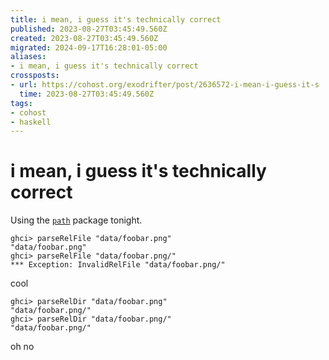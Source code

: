 ```yaml
---
title: i mean, i guess it's technically correct
published: 2023-08-27T03:45:49.560Z
created: 2023-08-27T03:45:49.560Z
migrated: 2024-09-17T16:28:01-05:00
aliases:
- i mean, i guess it's technically correct
crossposts:
- url: https://cohost.org/exodrifter/post/2636572-i-mean-i-guess-it-s
  time: 2023-08-27T03:45:49.560Z
tags:
- cohost
- haskell
---
```


# i mean, i guess it's technically correct

Using the [`path`](https://hackage.haskell.org/package/path) package tonight.

```
ghci> parseRelFile "data/foobar.png"
"data/foobar.png"
ghci> parseRelFile "data/foobar.png/"
*** Exception: InvalidRelFile "data/foobar.png/"
```

cool

```
ghci> parseRelDir "data/foobar.png"
"data/foobar.png/"
ghci> parseRelDir "data/foobar.png/"
"data/foobar.png/"
```

oh no
